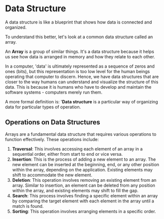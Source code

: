 # Data Structure
A data structure is like a blueprint that shows how data is connected and organized.

To understand this better, let's look at a common data structure called an array.

An **Array** is a group of similar things. It's a data structure because it helps us see how data is arranged in memory and how they relate to each other.

In a computer, 'data' is ultimately represented as a sequence of zeros and ones (bits), but this representation is too low level for the human beings operating that computer to discern. Hence, we have data structures that are closer to the way humans can understand and visualize the structure of this data. This is because it is humans who have to develop and maintain the software systems - computers merely run them. 

A more formal definition is:
'**Data structure** is a particular way of organizing data for particular types of operation.

## Operations on Data Structures
Arrays are a fundamental data structure that requires various operations to function effectively. These operations include:
1. **Traversal**: This involves accessing each element of an array in a sequential order, either from start to end or vice versa.
2. **Insertion**: This is the process of adding a new element to an array. The new element can be inserted at the beginning, end, or any other position within the array, depending on the application. Existing elements may shift to accommodate the new element.
3. **Deletion**: This operation involves removing an existing element from an array. Similar to insertion, an element can be deleted from any position within the array, and existing elements may shift to fill the gap.
4. **Search**: This process involves finding a specific element within an array by comparing the target element with each element in the array until a match is found.
5. **Sorting**: This operation involves arranging elements in a specific order.
